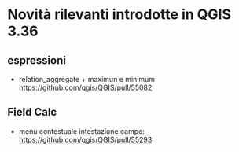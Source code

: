 # Novità rilevanti introdotte in QGIS 3.36

## espressioni

- relation_aggregate + maximun e minimum <https://github.com/qgis/QGIS/pull/55082>

## Field Calc

- menu contestuale intestazione campo: <https://github.com/qgis/QGIS/pull/55293>